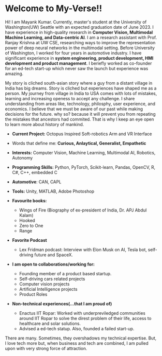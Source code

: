 # Welcome to My-Verse!!
Hi! I am Mayank Kumar. Currently, master's student at the University of Washington(UW) Seattle with an expected graduation date of June 2023. I have experience in high-quality research in **Computer Vision, Multimodal Machine Learning, and Data-centric AI**. I am a research assistant with Prof. Ranjay Krishna at UW CSE, researching ways to improve the representation power of deep neural networks in the multimodal setting. Before University of Washington, I worked for four years in automotive industry. I have significant experience in **system engineering, product development, HMI development and product management**. I beriefly worked as co-founder for an ed-tech start-up which never saw the launch but experience was amazing.

My story is cliched south-asian story where a guy from a distant village in India has big dreams. Story is cliched but experiences have shaped me as a person. My journey from village in India to USA comes with lots of mistakes, learning and increasing openess to accept any challenge. I share understanding from areas like, technology, philosphy, user experience, and economics. I believe that we must be aware of our past while making decisions for the future. why so? because it will prevent you from repeating the mistakes that ancestors had commited. That is why I keep an eye open to learn more about history of mankind. 

- **Current Project:** Octopus Inspired Soft-robotics Arm and VR Interface

- Words that define me: **Curious, Anlaytical, Generalist, Empathetic**

- **Interests:** Computer Vision, Machine Learning, Multimodal AI, Robotics, Autonomy 

- **Programming Skills:** Python, PyTorch, Scikit-learn, Pandas, OpenCV, R, C#, C++, embedded C

- **Automotive**: CAN, CAPL

- **Tools:** Unity, MATLAB, Adobe Photoshop

- **Favourite books:**
  - Wings of Fire (Biography of ex-president of India, Dr. APJ Abdul Kalam)
  - Hooked
  - Zero to One 
  - Range 

- **Favorite Podcast**
  - Lex Fridman podcast: Interview with Elon Musk on AI, Tesla bot, self-driving future and SpaceX.

- **I am open to collaborations/working for:**
  - Founding member of a product based startup. 
  - Self-driving cars related projects 
  - Computer vision projects
  - Artificial Intelligence projects 
  - Product Roles

- **Non-technical experiences(...that I am proud of)**
  - Enactus IIT Ropar: Worked with underpreviledged communities around IIT Ropar to solve the direst problem of their life, access to healthcare and solar solutions. 
  - Advised a ed-tech statup. Also, founded a failed start-up.

There are many. Sometimes, they overshadows my technical expertise. But, I love tech more but, when business and tech are combined, I am pulled upon with very strong force of attraction. 
